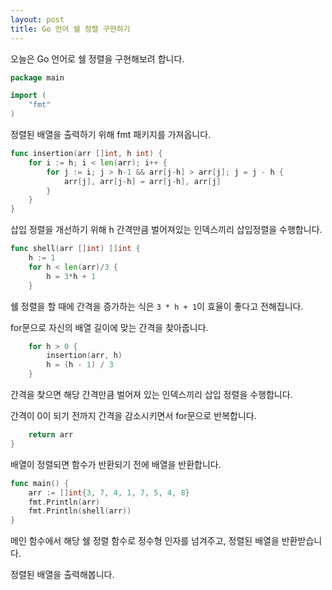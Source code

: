 ```yaml
---
layout: post
title: Go 언어 쉘 정렬 구현하기
---
```


오늘은 Go 언어로 쉘 정렬을 구현해보려 합니다.

```go
package main

import (
	"fmt"
)
```

정렬된 배열을 출력하기 위해 fmt 패키지를 가져옵니다.

```go
func insertion(arr []int, h int) {
	for i := h; i < len(arr); i++ {
		for j := i; j > h-1 && arr[j-h] > arr[j]; j = j - h {
			arr[j], arr[j-h] = arr[j-h], arr[j]
		}
	}
}
```

삽입 정렬을 개선하기 위해 h 간격만큼 벌어져있는 인덱스끼리 삽입정렬을 수행합니다.

```go
func shell(arr []int) []int {
	h := 1
	for h < len(arr)/3 {
		h = 3*h + 1
    }
```

쉘 정렬을 할 때에 간격을 증가하는 식은 ```3 * h + 1```이 효율이 좋다고 전해집니다.

for문으로 자신의 배열 길이에 맞는 간격을 찾아줍니다.

```go
	for h > 0 {
		insertion(arr, h)
		h = (h - 1) / 3
    }
```

간격을 찾으면 해당 간격만큼 벌어져 있는 인덱스끼리 삽입 정렬을 수행합니다.

간격이 0이 되기 전까지 간격을 감소시키면서 for문으로 반복합니다.

```go
	return arr
}
```

배열이 정렬되면 함수가 반환되기 전에 배열을 반환합니다.

```go
func main() {
	arr := []int{3, 7, 4, 1, 7, 5, 4, 8}
	fmt.Println(arr)
	fmt.Println(shell(arr))
}
```

메인 함수에서 해당 쉘 정렬 함수로 정수형 인자를 넘겨주고, 정렬된 배열을 반환받습니다.

정렬된 배열을 출력해봅니다.